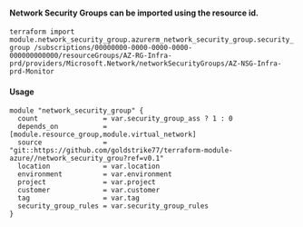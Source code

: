 #### Network Security Groups can be imported using the resource id.
`terraform import module.network_security_group.azurerm_network_security_group.security_group /subscriptions/00000000-0000-0000-0000-000000000000/resourceGroups/AZ-RG-Infra-prd/providers/Microsoft.Network/networkSecurityGroups/AZ-NSG-Infra-prd-Monitor`

#### Usage
```hcl
module "network_security_group" {
  count                = var.security_group_ass ? 1 : 0
  depends_on           = [module.resource_group,module.virtual_network]
  source               = "git::https://github.com/goldstrike77/terraform-module-azure//network_security_grou?ref=v0.1"
  location             = var.location
  environment          = var.environment
  project              = var.project
  customer             = var.customer
  tag                  = var.tag
  security_group_rules = var.security_group_rules
}
```